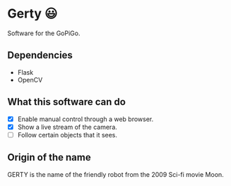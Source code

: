 # Gerty :smiley:

Software for the GoPiGo.

## Dependencies

- Flask
- OpenCV

## What this software can do

- [x] Enable manual control through a web browser.
- [x] Show a live stream of the camera.
- [ ] Follow certain objects that it sees.

## Origin of the name

GERTY is the name of the friendly robot from the 2009 Sci-fi movie Moon.

